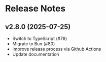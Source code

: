 # Release Notes

## v2.8.0 (2025-07-25)

- Switch to TypeScript (#79)
- Migrate to Bun (#80)
- Improve release process via Github Actions
- Update documentation
